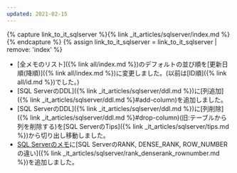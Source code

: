 ```yaml
---
updated: 2021-02-15
---
```

{% capture link_to_it_sqlserver %}{% link _it_articles/sqlserver/index.md %}{% endcapture %}
{% assign link_to_it_sqlserver = link_to_it_sqlserver | remove: 'index' %}

- [全メモのリスト]({% link all/index.md %})のデフォルトの並び順を[更新日順(降順)]({% link all/index.md %})に変更しました。(以前は[ID順]({% link all/id.md %})でした。)
- [SQL ServerのDDL]({% link _it_articles/sqlserver/ddl.md %})に[列追加]({% link _it_articles/sqlserver/ddl.md %}#add-column)を追加しました。
- [SQL ServerのDDL]({% link _it_articles/sqlserver/ddl.md %})に[列削除]({% link _it_articles/sqlserver/ddl.md %}#drop-column)(旧:テーブルから列を削除する)を[SQL ServerのTips]({% link _it_articles/sqlserver/tips.md %})から切り出し移動しました。
- [SQL Serverのメモ]({{link_to_it_sqlserver}})に[SQL ServerのRANK, DENSE_RANK, ROW_NUMBERの違い]({% link _it_articles/sqlserver/rank_denserank_rownumber.md %})を追加しました。